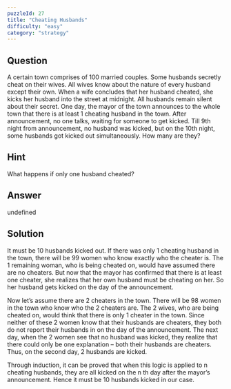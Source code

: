 ```yaml
---
puzzleId: 27
title: "Cheating Husbands"
difficulty: "easy"
category: "strategy"
---
```


## Question
A certain town comprises of 100 married couples. Some husbands secretly cheat on their wives. All wives know about the nature of every husband except their own. When a wife concludes that her husband cheated, she kicks her husband into the street at midnight. All husbands remain silent about their secret. One day, the mayor of the town announces to the whole town that there is at least 1 cheating husband in the town. After announcement, no one talks, waiting for someone to get kicked. Till 9th night from announcement, no husband was kicked, but on the 10th night, some husbands got kicked out simultaneously. How many are they?

## Hint
What happens if only one husband cheated?

## Answer
undefined

## Solution
It must be 10 husbands kicked out.
If there was only 1 cheating husband in the town, there will be 99 women who know exactly who the cheater is. The 1 remaining woman, who is being cheated on, would have assumed there are no cheaters. But now that the mayor has confirmed that there is at least one cheater, she realizes that her own husband must be cheating on her. So her husband gets kicked on the day of the announcement.

Now let’s assume there are 2 cheaters in the town. There will be 98 women in the town who know who the 2 cheaters are. The 2 wives, who are being cheated on, would think that there is only 1 cheater in the town.  Since neither of these 2 women know that their husbands are cheaters, they both do not report their husbands in on the day of the announcement. The next day, when the 2 women see that no husband was kicked, they realize that there could only be one explanation – both their husbands are cheaters. Thus, on the second day, 2 husbands are kicked.

Through induction, it can be proved that when this logic is applied to n cheating husbands, they are all kicked on the n th day after the mayor’s announcement. Hence it must be 10 husbands kicked in our case.
